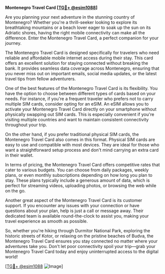 **Montenegro Travel Card [[TG💪+ @esim1088](https://t.me/s/esim1088)]**

Are you planning your next adventure in the stunning country of Montenegro? Whether you're a thrill-seeker looking to explore its breathtaking mountains or a beach lover eager to soak up the sun on its Adriatic shores, having the right mobile connectivity can make all the difference. Enter the Montenegro Travel Card, a perfect companion for your journey.

The Montenegro Travel Card is designed specifically for travelers who need reliable and affordable mobile internet access during their stay. This card offers an excellent solution for staying connected without breaking the bank. It provides seamless data coverage across Montenegro, ensuring that you never miss out on important emails, social media updates, or the latest travel tips from fellow adventurers.

One of the best features of the Montenegro Travel Card is its flexibility. You have the option to choose between different types of cards based on your needs. For instance, if you're a frequent traveler who prefers not to carry multiple SIM cards, consider opting for an eSIM. An eSIM allows you to activate your Montenegro Travel Card directly on your smartphone without physically swapping out SIM cards. This is especially convenient if you're visiting multiple countries and want to maintain consistent connectivity throughout your trip.

On the other hand, if you prefer traditional physical SIM cards, the Montenegro Travel Card also comes in this format. Physical SIM cards are easy to use and compatible with most devices. They are ideal for those who want a straightforward setup process and don't mind carrying an extra card in their wallet.

In terms of pricing, the Montenegro Travel Card offers competitive rates that cater to various budgets. You can choose from daily packages, weekly plans, or even monthly subscriptions depending on how long you plan to stay. These plans typically include a generous amount of data, which is perfect for streaming videos, uploading photos, or browsing the web while on the go.

Another great aspect of the Montenegro Travel Card is its customer support. If you encounter any issues with your connection or have questions about your plan, help is just a call or message away. Their dedicated team is available round-the-clock to assist you, making your travel experience as smooth as possible.

So, whether you're hiking through Durmitor National Park, exploring the historic streets of Kotor, or relaxing on the pristine beaches of Budva, the Montenegro Travel Card ensures you stay connected no matter where your adventures take you. Don't let poor connectivity spoil your trip—grab your Montenegro Travel Card today and enjoy uninterrupted access to the digital world!

[[TG💪+ @esim1088](https://t.me/s/esim1088) ![Image](https://i.postimg.cc/Y0z9fWf4/image.png)]